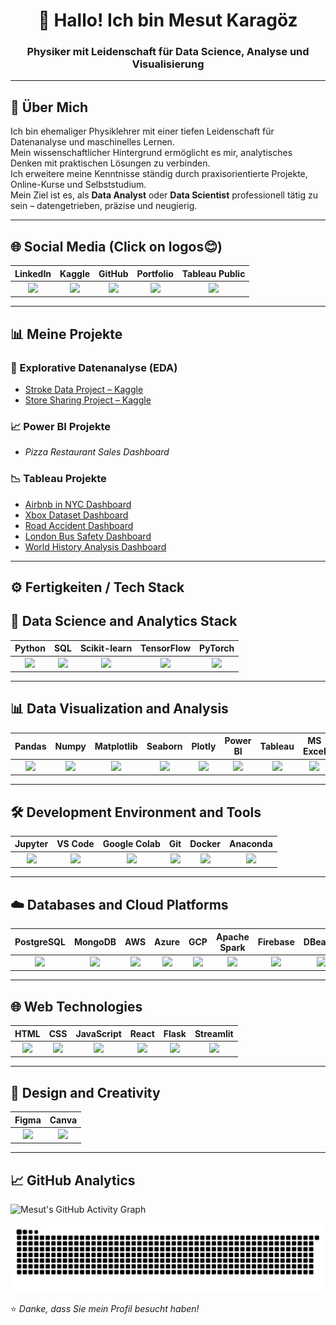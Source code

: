 <!-- 🎯 Mesut Karagöz | Data Science & Analytics README -->

<!-- HEADER / BANNER -->



<h1 align="center">👋 Hallo! Ich bin <strong>Mesut Karagöz</strong></h1>
<h3 align="center">Physiker mit Leidenschaft für Data Science, Analyse und Visualisierung</h3>

---

## 🧠 Über Mich  
Ich bin ehemaliger Physiklehrer mit einer tiefen Leidenschaft für Datenanalyse und maschinelles Lernen.  
Mein wissenschaftlicher Hintergrund ermöglicht es mir, analytisches Denken mit praktischen Lösungen zu verbinden.  
Ich erweitere meine Kenntnisse ständig durch praxisorientierte Projekte, Online-Kurse und Selbststudium.  
Mein Ziel ist es, als **Data Analyst** oder **Data Scientist** professionell tätig zu sein – datengetrieben, präzise und neugierig.

---
## 🌐 Social Media (Click on logos😊)

| LinkedIn | Kaggle | GitHub | Portfolio | Tableau Public |
|:--:|:--:|:--:|:--:|:--:|
| [<img src="https://cdn.jsdelivr.net/gh/devicons/devicon/icons/linkedin/linkedin-original.svg" width="40"/>](https://www.linkedin.com/in/mesut-karagoz/) | [<img src="https://cdn.jsdelivr.net/gh/devicons/devicon/icons/kaggle/kaggle-original.svg" width="40"/>](https://www.kaggle.com/mesutkaragz) | [<img src="https://cdn.jsdelivr.net/gh/devicons/devicon/icons/github/github-original.svg" width="40"/>](https://github.com/Mst-KrgZ) | [<img src="https://img.icons8.com/color/48/000000/domain.png" width="40"/>](https://mesutkaragoz.com) | [<img src="https://cdn.worldvectorlogo.com/logos/tableau-software.svg" width="40"/>](https://public.tableau.com/app/profile/mesut.karag.z/vizzes) |

---

## 📊 Meine Projekte  

### 🧩 Explorative Datenanalyse (EDA)
- [Stroke Data Project – Kaggle](https://www.kaggle.com/code/mesutkaragz/storke-data-project)  
- [Store Sharing Project – Kaggle](https://www.kaggle.com/code/mesutkaragz/store-sharing-project)  

### 📈 Power BI Projekte
- *Pizza Restaurant Sales Dashboard*

### 📉 Tableau Projekte
- [Airbnb in NYC Dashboard](https://public.tableau.com/app/profile/mesut.karag.z/viz/AirbnbinNYC_17506109078190/Story2)  
- [Xbox Dataset Dashboard](https://public.tableau.com/app/profile/mesut.karag.z/viz/XboxDataset/Dashboard23)  
- [Road Accident Dashboard](https://public.tableau.com/app/profile/mesut.karag.z/viz/RoadAccidentDashboard_17507719270400/Dashboard1)  
- [London Bus Safety Dashboard](https://public.tableau.com/app/profile/mesut.karag.z/viz/DataVisualizationwithTableau-1_17480948729220/Dashboard1)  
- [World History Analysis Dashboard](https://public.tableau.com/app/profile/mesut.karag.z/viz/Animasyon_17490582647970/WorldHistory)  

---

## ⚙️ Fertigkeiten / Tech Stack  

## 🚀 Data Science and Analytics Stack  

| Python | SQL | Scikit-learn | TensorFlow | PyTorch |
|:--:|:--:|:--:|:--:|:--:|
| <img src="https://cdn.jsdelivr.net/gh/devicons/devicon/icons/python/python-original.svg" width="40"/> | <img src="https://cdn.jsdelivr.net/gh/devicons/devicon/icons/mysql/mysql-original.svg" width="40"/> | <img src="https://cdn.jsdelivr.net/gh/devicons/devicon/icons/scikitlearn/scikitlearn-original.svg" width="40"/> | <img src="https://cdn.jsdelivr.net/gh/devicons/devicon/icons/tensorflow/tensorflow-original.svg" width="40"/> | <img src="https://cdn.jsdelivr.net/gh/devicons/devicon/icons/pytorch/pytorch-original.svg" width="40"/> |

---

## 📊 Data Visualization and Analysis  

| Pandas | Numpy | Matplotlib | Seaborn | Plotly | Power BI | Tableau | MS Excel | Google Sheets |
|:--:|:--:|:--:|:--:|:--:|:--:|:--:|:--:|:--:|
| <img src="https://cdn.jsdelivr.net/gh/devicons/devicon/icons/pandas/pandas-original.svg" width="40"/> | <img src="https://cdn.jsdelivr.net/gh/devicons/devicon/icons/numpy/numpy-original.svg" width="40"/> | <img src="https://upload.wikimedia.org/wikipedia/commons/8/84/Matplotlib_icon.svg" width="40"/> | <img src="https://seaborn.pydata.org/_images/logo-mark-lightbg.svg" width="40"/> | <img src="https://images.plot.ly/logo/new-branding/plotly-logomark.png" width="40"/> | <img src="https://img.icons8.com/color/48/000000/power-bi.png" width="40"/> | <img src="https://img.icons8.com/color/48/000000/tableau-software.png" width="40"/> | <img src="https://img.icons8.com/color/48/000000/ms-excel.png" width="40"/> | <img src="https://img.icons8.com/color/48/000000/google-sheets.png" width="40"/> |

---

## 🛠️ Development Environment and Tools  

| Jupyter | VS Code | Google Colab | Git | Docker | Anaconda |
|:--:|:--:|:--:|:--:|:--:|:--:|
| <img src="https://cdn.jsdelivr.net/gh/devicons/devicon/icons/jupyter/jupyter-original.svg" width="40"/> | <img src="https://cdn.jsdelivr.net/gh/devicons/devicon/icons/vscode/vscode-original.svg" width="40"/> | <img src="https://colab.research.google.com/img/colab_favicon_256px.png" width="40"/> | <img src="https://cdn.jsdelivr.net/gh/devicons/devicon/icons/git/git-original.svg" width="40"/> | <img src="https://cdn.jsdelivr.net/gh/devicons/devicon/icons/docker/docker-original.svg" width="40"/> | <img src="https://cdn.jsdelivr.net/gh/devicons/devicon/icons/anaconda/anaconda-original.svg" width="40"/> |

---
## ☁️ Databases and Cloud Platforms  

| PostgreSQL | MongoDB | AWS | Azure | GCP | Apache Spark | Firebase | DBeaver |
|:--:|:--:|:--:|:--:|:--:|:--:|:--:|:--:|
| <img src="https://cdn.jsdelivr.net/gh/devicons/devicon/icons/postgresql/postgresql-original.svg" width="40"/> | <img src="https://cdn.jsdelivr.net/gh/devicons/devicon/icons/mongodb/mongodb-original.svg" width="40"/> | <img src="https://img.icons8.com/color/48/000000/amazon-web-services.png" width="45"/> | <img src="https://cdn.jsdelivr.net/gh/devicons/devicon/icons/azure/azure-original.svg" width="40"/> | <img src="https://cdn.jsdelivr.net/gh/devicons/devicon/icons/googlecloud/googlecloud-original.svg" width="40"/> | <img src="https://cdn.jsdelivr.net/gh/devicons/devicon/icons/apachespark/apachespark-original.svg" width="40"/> | <img src="https://cdn.jsdelivr.net/gh/devicons/devicon/icons/firebase/firebase-plain.svg" width="40"/> | <img src="https://dbeaver.io/wp-content/uploads/2015/09/beaver-head.png" width="40"/> |


---

## 🌐 Web Technologies  

| HTML | CSS | JavaScript | React | Flask | Streamlit |
|:--:|:--:|:--:|:--:|:--:|:--:|
| <img src="https://cdn.jsdelivr.net/gh/devicons/devicon/icons/html5/html5-original.svg" width="40"/> | <img src="https://cdn.jsdelivr.net/gh/devicons/devicon/icons/css3/css3-original.svg" width="40"/> | <img src="https://cdn.jsdelivr.net/gh/devicons/devicon/icons/javascript/javascript-original.svg" width="40"/> | <img src="https://cdn.jsdelivr.net/gh/devicons/devicon/icons/react/react-original.svg" width="40"/> | <img src="https://cdn.jsdelivr.net/gh/devicons/devicon/icons/flask/flask-original.svg" width="40"/> | <img src="https://streamlit.io/images/brand/streamlit-mark-color.png" width="40"/> |

---

## 🎨 Design and Creativity  

| Figma | Canva |
|:--:|:--:|
| <img src="https://cdn.jsdelivr.net/gh/devicons/devicon/icons/figma/figma-original.svg" width="40"/> | <img src="https://img.icons8.com/color/48/000000/canva.png" width="40"/> |

---

## 📈 GitHub Analytics  

![Mesut's GitHub Activity Graph](https://github-readme-activity-graph.vercel.app/graph?username=Mst-KrgZ&theme=react-dark&hide_border=true)  

![GitHub Snake Animation](https://github.com/Mst-KrgZ/Mst-KrgZ/blob/output/github-contribution-grid-snake.svg)




⭐️ *Danke, dass Sie mein Profil besucht haben!*
